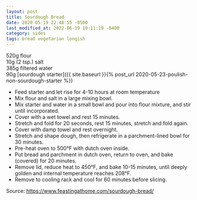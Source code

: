 ```yaml
---
layout: post
title: Sourdough Bread
date: 2020-05-19 22:48:55 -0500
last_modified_at: 2022-06-19 10:11:19 -0400
category: sides
tags: bread vegetarian longish
---
```

520g flour  
10g (2 tsp.) salt  
385g filtered water  
90g [sourdough starter]({{ site.baseurl }}{% post_url 2020-05-23-poulish-non-sourdough-starter %})

  * Feed starter and let rise for 4-10 hours at room temperature
  * Mix flour and salt in a large mixing bowl.
  * Mix starter and water in a small bowl and pour into flour mixture, and stir until incorporated.
  * Cover with a wet towel and rest 15 minutes.
  * Stretch and fold for 20 seconds, rest 15 minutes, stretch and fold again.
  * Cover with damp towel and rest overnight.
  * Stretch and shape dough, then refrigerate in a parchment-lined bowl for 30 minutes.
  * Pre-heat oven to 500°F with dutch oven inside.
  * Put bread and parchment in dutch oven, return to oven, and bake (covered) for 20 minutes.
  * Remove lid, reduce heat to 450°F, and bake 10-15 minutes, until deeply golden and internal temperature reaches 208°F.
  * Remove to cooling rack and cool for 60 minutes before slicing.

Source: <https://www.feastingathome.com/sourdough-bread/>
